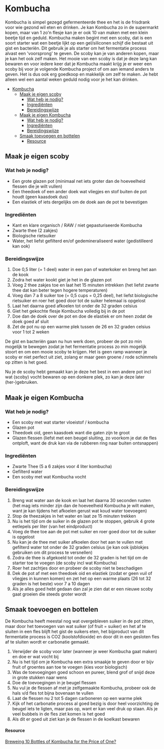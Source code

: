 # Kombucha

Kombucha is simpel gezegd gefermenteerde thee en het is de frisdrank voor wie gezond wil eten en drinken.
Je kan Kombucha zo in de supermarkt kopen, maar van 1 zo'n flesje kan je er ook 10 van maken met een klein beetje tijd en geduld.
Kombucha maken begint met een scoby, dat is een soort starter wat een beetje lijkt op een gel/siliconen schijf die bestaat uit gist en bacteriën. Dit gebruik je als starter om het fermentatie process alvast een 'voorsprong' te geven. De scoby kan je van anderen kopen, maar je kan het ook zelf maken. Het mooie van een scoby is dat je deze lang kan bewaren en voor iedere keer dat je Kombucha maakt krijg je er weer een scoby bij voor je volgende Kombucha project of om aan iemand anders te geven. Het is dus ook erg goedkoop en makkelijk om zelf te maken. Je hebt alleen wel een aantal weken geduld nodig voor je het kan drinken.

- [Kombucha](#kombucha)
  - [Maak je eigen scoby](#maak-je-eigen-scoby)
    - [Wat heb je nodig?](#wat-heb-je-nodig)
    - [Ingrediënten](#ingrediënten)
    - [Bereidingswijze](#bereidingswijze)
  - [Maak je eigen Kombucha](#maak-je-eigen-kombucha)
    - [Wat heb je nodig?](#wat-heb-je-nodig-1)
    - [Ingrediënten](#ingrediënten-1)
    - [Bereidingswijze](#bereidingswijze-1)
  - [Smaak toevoegen en bottelen](#smaak-toevoegen-en-bottelen)
      - [Resource](#resource)

## Maak je eigen scoby

### Wat heb je nodig?

- Een grote glazen pot (minimaal net iets groter dan de hoeveelheid flessen die je wilt vullen)
- Een theedoek of een ander doek wat vliegjes en stof buiten de pot houdt (geen kaasdoek dus)
- Een elastiek of iets dergelijks om de doek aan de pot te bevestigen

### Ingrediënten

- Kant en klare organisch / RAW / niet gepasturiseerde Kombucha
- Zwarte thee (2 zakjes)
- Biologische rietsuiker
- Water, het liefst gefilterd en/of gedemineraliseerd water (gedistilleerd kan ook)

### Bereidingswijze

1. Doe 0,5 liter (= 1 deel) water in een pan of waterkoker en breng het aan de kook
2. Zodra het water kookt giet je het in de glazen pot
3. Voeg 2 thee zakjes toe en laat het 15 minuten intrekken (het liefst zwarte thee dat kan beter tegen hogere temperaturen)
4. Voeg dan 7 a 8 suiker toe (= 0,5 cups = 0,25 deel), het liefst biologische rietsuiker en roer het goed door tot de suiker helemaal is opgelost
5. Laat het daarna goed afkoelen tot onder de 32 graden celsius
6. Giet het gekochte flesje Kombucha volledig bij in de pot
7. Doe dan de doek over de pot en doe de elastiek er om heen zodat de doek goed af sluit
8. Zet de pot nu op een warme plek tussen de 26 en 32 graden celsius voor 1 tot 2 weken

De gist en bacteriën gaan nu hun werk doen, probeer de pot zo min mogelijk te bewegen zodat je het fermentatie process zo min mogelijk stoort en om een mooie scoby te krijgen. Het is geen ramp wanneer je scoby er niet perfect uit ziet, zolang er maar geen groene / rode schimmels op zitten is het goed.

Nu je de scoby hebt gemaakt kan je deze het best in een andere pot incl wat (scoby) vocht bewaren op een donkere plek, zo kan je deze later (her-)gebruiken.

## Maak je eigen Kombucha

### Wat heb je nodig?

- Een scoby met wat starter vloeistof / kombucha
- Glazen pot
- Theedoek oid, geen kaasdoek want die gaten zijn te groot
- Glazen flessen (liefst met een beugel sluiting, zo voorkom je dat de fles ontploft, want de druk kan via de rubberen ring naar buiten ontsnappen)

### Ingrediënten

- Zwarte Thee (5 a 6 zakjes voor 4 liter kombucha)
- Gefilterd water
- Een scoby met wat Kombucha vocht

### Bereidingswijze

1. Breng wat water aan de kook en laat het daarna 30 seconden rusten (het mag iets minder zijn dan de hoeveelheid Kombucha je wilt maken, want je kan tijdens het afkoelen gerust wat koud water toevoegen)
2. Stop de theezakjes in het water en laat ze 15 minuten trekken
3. Nu is het tijd om de suiker in de glazen pot te stoppen, gebruik 4 grote eetlepels per liter (van het eindproduct)
4. Voeg de thee toe aan de pot met suiker en roer goed door tot de suiker is opgelost
5. Nu kan je de thee met suiker afkoelen door het aan te vullen met gefilterd water tot onder de 32 graden celsius (je kan ook ijsblokjes gebruiken om dit process te versnellen)
6. Zodra de thee is afgekoeld tot onder de 32 graden is het tijd om de starter toe te voegen (de scoby incl wat Kombucha)
7. Roer het zachtjes door en probeer de scoby niet te beschadigen
8. Dek de pot af met een theedoek oid en elastiek (zodat er geen vuil of vliegjes in kunnen komen) en zet het op een warme plaats (26 tot 32 graden is het beste) voor 7 a 10 dagen
9. Als je alles goed hebt gedaan dan zal je zien dat er een nieuwe scoby gaat groeien die steeds groter wordt

## Smaak toevoegen en bottelen

De Kombucha heeft meestal nog wat overgebleven suiker in de pot zitten, maar door het toevoegen van wat suiker (of fruit = suiker) en het af te sluiten in een fles blijft het gist de suikers eten, het bijproduct van dit fermentatie process is CO2 (koolstofdioxide) en door dit in een gesloten fles af te sluiten wordt er carbonatie gemaakt.

1. Verwijder de scoby voor later (wanneer je weer Kombucha gaat maken) en doe er wat vocht bij
2. Nu is het tijd om je Kombucha een extra smaakje te geven door er bijv fruit of groentes aan toe te voegen (kies voor biologisch)
3. Was de toevoegingen goed schoon en pureer, blend grof of snijd deze in grote stukken naar wens
4. Doe de toevoegingen in je beugel flessen
5. Nu vul je de flessen af met je zelfgemaakte Kombucha, probeer ook de hals v/d fles tot bijna bovenaan te vullen
6. Laat de flessen nu 2 tot 5 dagen carboneren op een warme plek
7. Kijk of het carbonatie process al goed bezig is door heel voorzichting de beugel iets te ligten, maar pas op, want er kan veel druk op staan. Als je veel bubbels in de fles ziet komen is het goed
8. Als dit er goed uit ziet kan je de flessen in de koelkast bewaren


#### Resource

[Breweing 10 Bottles of Kombucha for the Price of One?](https://youtu.be/lq-yNxMB8Do)